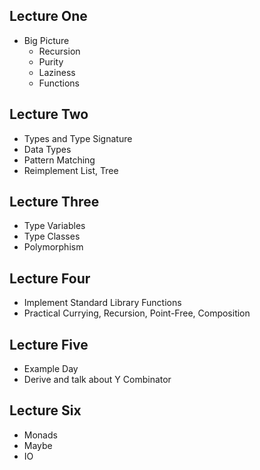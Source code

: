 Lecture One
-----------
- Big Picture
  - Recursion 
  - Purity
  - Laziness
  - Functions

Lecture Two
-----------
- Types and Type Signature
- Data Types
- Pattern Matching
- Reimplement List, Tree

Lecture Three
-------------
- Type Variables 
- Type Classes
- Polymorphism

Lecture Four
------------
- Implement Standard Library Functions
- Practical Currying, Recursion, Point-Free, Composition

Lecture Five
------------
- Example Day
- Derive and talk about Y Combinator

Lecture Six
-----------
- Monads
- Maybe 
- IO
